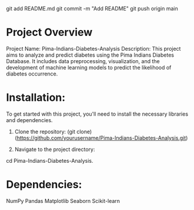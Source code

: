 git add README.md
git commit -m "Add README"
git push origin main
# Project Overview
Project Name: Pima-Indians-Diabetes-Analysis
Description:
This project aims to analyze and predict diabetes using the Pima Indians Diabetes Database. It includes data preprocessing, visualization, and the development of machine learning models to predict the likelihood of diabetes occurrence. 

# Installation:
To get started with this project, you'll need to install the necessary libraries and dependencies.

1. Clone the repository:
(git clone) (https://github.com/yourusername/Pima-Indians-Diabetes-Analysis.git)

2. Navigate to the project directory:
   
cd Pima-Indians-Diabetes-Analysis. 


# Dependencies:
NumPy
Pandas
Matplotlib
Seaborn
Scikit-learn
